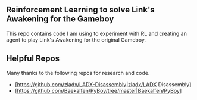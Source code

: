 ## Reinforcement Learning to solve Link's Awakening for the Gameboy
This repo contains code I am using to experiment with RL and creating an agent to play Link's Awakening for the original Gameboy. 

## Helpful Repos
Many thanks to the following repos for research and code. 
- [https://github.com/zladx/LADX-Disassembly|zladx/LADX Disassembly]
- [https://github.com/Baekalfen/PyBoy/tree/master|Baekalfen/PyBoy]
